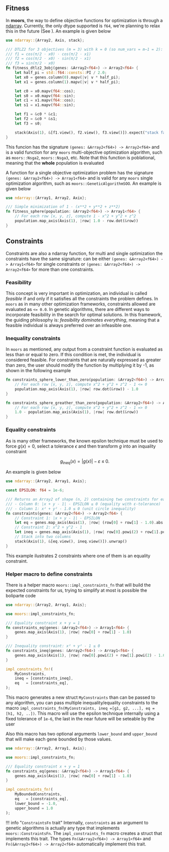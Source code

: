 ## Fitness

In **moors**, the way to define objective functions for optimization is through a [ndarray](https://docs.rs/ndarray/latest/ndarray/). Currently, the only dtype supported is `f64`, we're planning to relax this in the future (See ). An example is given below


```Rust
use ndarray::{Array2, Axis, stack};

/// DTLZ2 for 3 objectives (m = 3) with k = 0 (so num_vars = m−1 = 2):
/// f1 = cos(π/2 ⋅ x0) ⋅ cos(π/2 ⋅ x1)
/// f2 = cos(π/2 ⋅ x0) ⋅ sin(π/2 ⋅ x1)
/// f3 = sin(π/2 ⋅ x0)
fn fitness_dtlz2_3obj(genes: &Array2<f64>) -> Array2<f64> {
    let half_pi = std::f64::consts::PI / 2.0;
    let x0 = genes.column(0).mapv(|v| v * half_pi);
    let x1 = genes.column(1).mapv(|v| v * half_pi);

    let c0 = x0.mapv(f64::cos);
    let s0 = x0.mapv(f64::sin);
    let c1 = x1.mapv(f64::cos);
    let s1 = x1.mapv(f64::sin);

    let f1 = &c0 * &c1;
    let f2 = &c0 * &s1;
    let f3 = s0;

    stack(Axis(1), &[f1.view(), f2.view(), f3.view()]).expect("stack failed")
}
```

This funcion has the signature `(genes: &Array2<f64>) -> Array2<f64>` and is a valid function for any `moors` multi-objective optimization algorithm, such as `moors::Nsga2`, `moors::Nsga3`, etc. Note that this function is poblational, meaning that the **whole** population is evaluated

A function for a single objective optimization problem has the signature `(genes: &Array2<f64>) -> Array1<f64>` and is valid for any `moors` single optimization algorithm, such as `moors::GeneticAlgorithmSOO`. An example is given below

```Rust
use ndarray::{Array1, Array2, Axix};

/// Simple minimization of 1 - (x**2 + y**2 + z**2)
fn fitness_sphere(population: &Array2<f64>) -> Array1<f64> {
    // For each row [x, y, z], compute 1 - x^2 + y^2 + z^2
    population.map_axis(Axis(1), |row| 1.0 - row.dot(&row))
}
```

## Constraints

Constraints are also a ndarray function, for multi and single optimization the constraints have the same signature: can be either `(genes: &Array2<f64>) -> Array1<f64>` for single constraints or `(genes: &Array2<f64>) -> Array2<f64>` for more than one constraints.


### Feasibility

This concept is very important in optimization, an individual is called *feasible* if and only if it satisfies all the constraints the problem defines. In `moors` as in many other optimization frameworks, constraints allowed are evaluated as `<= 0.0`. In genetic algorithms, there are different ways to incorporate feasibility in the search for optimal solutions. In this framework, the guiding philosophy is: *feasibility dominates everything*, meaning that a feasible individual is always preferred over an infeasible one.

### Inequality constraints

In `moors` as mentioned, any output from a constraint function is evaluated as less than or equal to zero. If this condition is met, the individual is considered feasible. For constraints that are naturally expressed as greater than zero, the user should modify the function by multiplying it by -1, as shown in the following example

```Rust
fn constraints_sphere_lower_than_zero(population: &Array2<f64>) -> Array1<f64> {
    // For each row [x, y, z], compute x^2 + y^2 + z^2 - 1 <= 0
    population.map_axis(Axis(1), |row| row.dot(&row)) - 1.0
}

fn constraints_sphere_greather_than_zero(population: &Array2<f64>) -> Array1<f64> {
    // For each row [x, y, z], compute x^2 + y^2 + z^2 - 1 => 0
    1.0 - population.map_axis(Axis(1), |row| row.dot(&row))
}
```
### Equality constraints

As is many other frameworks, the known epsilon technique must be used to force $g(x) = 0$, select a tolerance $\epsilon$ and then transform $g$ into an inquality constraint

$$g_{\text{ineq}}(x) = \bigl|g(x)\bigr| - \varepsilon \;\le\; 0.$$

An example is given below

```rust
use ndarray::{Array2, Array1, Axis};

const EPSILON: f64 = 1e-6;

/// Returns an Array2 of shape (n, 2) containing two constraints for each row [x, y]:
/// - Column 0: |x + y - 1| - EPSILON ≤ 0 (equality with ε-tolerance)
/// - Column 1: x² + y² - 1.0 ≤ 0 (unit circle inequality)
fn constraints(genes: &Array2<f64>) -> Array2<f64> {
    // Constraint 1: |x + y - 1| - EPSILON
    let eq = genes.map_axis(Axis(1), |row| (row[0] + row[1] - 1.0).abs() - EPSILON);
    // Constraint 2: x^2 + y^2 - 1
    let ineq = genes.map_axis(Axis(1), |row| row[0].powi(2) + row[1].powi(2) - 1.0);
    // Stack into two columns
    stack(Axis(1), &[eq.view(), ineq.view()]).unwrap()
}
```

This example ilustrates 2 constraints where one of them is an equality constraint.

### Helper macro to define constraints

There is a helper macro `moors::impl_constraints_fn` that will build the expected constraints for us, trying to simplify at most is  possible the boliparte code


```rust
use ndarray::{Array2, Array1, Axis};

use moors::impl_constraints_fn;

/// Equality constraint x + y = 1
fn constraints_eq(genes: &Array2<f64>) -> Array1<f64> {
    genes.map_axis(Axis(1), |row| row[0] + row[1] - 1.0)
}

/// Inequality constraint: x² + y² - 1 ≤ 0
fn constraints_ineq(genes: &Array2<f64>) -> Array1<f64> {
    genes.map_axis(Axis(1), |row| row[0].powi(2) + row[1].powi(2) - 1.0)
}

impl_constraints_fn!(
    MyConstraints,
    ineq = [constraints_ineq],
    eq   = [constraints_eq],
);

```

This macro generates a new struct `MyConstraints` than can be passed to any algorithm, you can pass multiple inequality/equality constraints to the macro `impl_constraints_fn(MyConstraints, ineq =[g1, g2, ...], eq = [h1, h2, ..])`. This macro will use the epsilon technique internally using a fixed tolerance of `1e-6`, the last in the near future will be seteable by the user

Also this macro has two optional arguments `lower_bound` and `upper_bound` that will make each gene bounded by those values.


```rust
use ndarray::{Array2, Array1, Axis};

use moors::impl_constraints_fn;

/// Equality constraint x + y = 1
fn constraints_eq(genes: &Array2<f64>) -> Array1<f64> {
    genes.map_axis(Axis(1), |row| row[0] + row[1] - 1.0)
}

impl_constraints_fn!(
    MyBoundedConstraints,
    eq   = [constraints_eq],
    lower_bound = -1.0,
    upper_bound = 1.0
);

```

!!! info "`ConstraintsFn` trait"
    Internally, `constraints` as an argument to genetic algorithms is actually any type that implements `moors::ConstraintsFn`. The `impl_constraints_fn` macro creates a struct that implements this trait. The types `Fn(&Array2<f64>) -> Array1<f64>` and `Fn(&Array2<f64>) -> Array2<f64>` automatically implement this trait.

